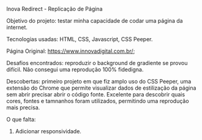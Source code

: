 Inova Redirect - Replicação de Página

Objetivo do projeto: testar minha capacidade de codar uma página da 
internet.

Tecnologias usadas: HTML, CSS, Javascript, CSS Peeper.

Página Original: https://www.innovadigital.com.br/;

Desafios encontrados: reproduzir o background de gradiente se provou
difícil. Não consegui uma reprodução 100% fidedigna.

Descobertas: primeiro projeto em que fiz amplo uso do CSS Peeper,
uma extensão do Chrome que permite visualizar dados de estilização
da página sem abrir precisar abrir o código fonte. Excelente para descobrir
quais cores, fontes e tamnanhos foram utilizados, permitindo uma 
reprodução mais precisa.

O que falta:
1) Adicionar responsividade.